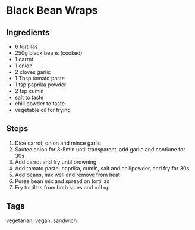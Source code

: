 # Black Bean Wraps

## Ingredients

* 6 [tortillas](Tortillas.html)
* 250g black beans (cooked)
* 1 carrot 
* 1 onion
* 2 cloves garlic
* 1 Tbsp tomato paste
* 1 tsp paprika powder 
* 2 tsp cumin
* salt to taste
* chili powder to taste
* vegetable oil for frying

## Steps

1. Dice carrot, onion and mince garlic
2. Sautee onion for 3-5min until transparent, add garlic and contiune for 30s 
3. Add carrot and fry until browning
4. Add tomato paste, paprika, cumin, salt and chilipowder, and fry for 30s 
5. Add beans, mix well and remove from heat 
6. Puree bean mix and spread on tortillas 
7. Fry tortillas from both sides and roll up

## Tags
vegetarian, vegan, sandwich
